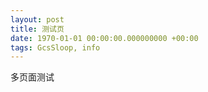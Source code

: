 ```yaml
---
layout: post
title: 测试页
date: 1970-01-01 00:00:00.000000000 +00:00
tags: GcsSloop, info
---
```



多页面测试
